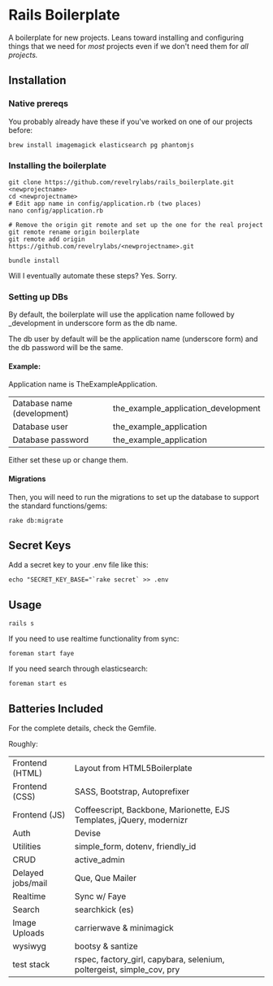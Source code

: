 # Rails Boilerplate

A boilerplate for new projects. Leans toward installing and configuring things that we need for *most* projects
even if we don't need them for *all projects.*

## Installation

### Native prereqs

You probably already have these if you've worked on one of our projects before:

    brew install imagemagick elasticsearch pg phantomjs

### Installing the boilerplate

    git clone https://github.com/revelrylabs/rails_boilerplate.git <newprojectname>
    cd <newprojectname>
    # Edit app name in config/application.rb (two places)
    nano config/application.rb

    # Remove the origin git remote and set up the one for the real project
    git remote rename origin boilerplate
    git remote add origin https://github.com/revelrylabs/<newprojectname>.git

    bundle install

Will I eventually automate these steps? Yes. Sorry.

### Setting up DBs

By default, the boilerplate will use the application name followed by _development in underscore form as the db name.

The db user by default will be the application name (underscore form) and the db password will be the same.

#### Example:

Application name is TheExampleApplication.

|                             |                                     |
|-----------------------------|-------------------------------------|
| Database name (development) | the_example_application_development |
| Database user               | the_example_application             |
| Database password           | the_example_application             |

Either set these up or change them.

#### Migrations

Then, you will need to run the migrations to set up the database to support the standard functions/gems:

    rake db:migrate

## Secret Keys

Add a secret key to your .env file like this:

    echo "SECRET_KEY_BASE="`rake secret` >> .env

## Usage

    rails s
    
If you need to use realtime functionality from sync:

    foreman start faye

If you need search through elasticsearch:

    foreman start es


## Batteries Included

For the complete details, check the Gemfile.

Roughly:


|                   |                                                                       |
|-------------------|-----------------------------------------------------------------------|
| Frontend (HTML)   | Layout from HTML5Boilerplate                                          |
| Frontend (CSS)    | SASS, Bootstrap, Autoprefixer                                         |
| Frontend (JS)     | Coffeescript, Backbone, Marionette, EJS Templates, jQuery, modernizr  |
| Auth              | Devise                                                                |
| Utilities         | simple_form, dotenv, friendly_id                                      |
| CRUD              | active_admin                                                          |
| Delayed jobs/mail | Que, Que Mailer                                                       |
| Realtime          | Sync w/ Faye                                                          |
| Search            | searchkick (es)                                                       |
| Image Uploads     | carrierwave & minimagick                                              |
| wysiwyg           | bootsy & santize                                                      |
| test stack        | rspec, factory_girl, capybara, selenium, poltergeist, simple_cov, pry |

    

